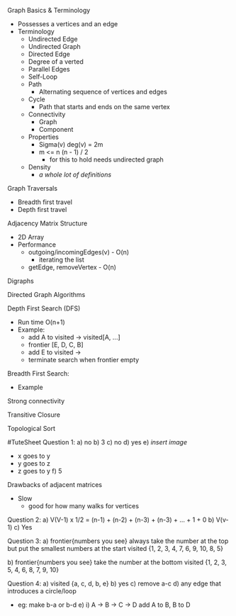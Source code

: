 Graph Basics & Terminology
- Possesses a vertices and an edge
- Terminology
	- Undirected Edge
	- Undirected Graph
	- Directed Edge
	- Degree of a verted
	- Parallel Edges
	- Self-Loop
	- Path
		- Alternating sequence of vertices and edges
	- Cycle
		- Path that starts and ends on the same vertex
	- Connectivity
		- Graph
		- Component
	- Properties
		- Sigma(v) deg(v) = 2m
		- m <= n (n - 1) / 2
			- for this to hold needs undirected graph
	- Density
		- *a whole lot of definitions*

Graph Traversals
- Breadth first travel
- Depth first travel

Adjacency Matrix Structure
- 2D Array
- Performance
	- outgoing/incomingEdges(v) - O(n)
		- iterating the list
	- getEdge, removeVertex - O(n)

Digraphs

Directed Graph Algorithms

Depth First Search (DFS)
- Run time O(n+1)
- Example:
	- add A to visited -> visited[A, ...]
	- frontier [E, D, C, B]
	- add E to visited ->
	- terminate search when frontier empty

Breadth First Search: 
- Example

Strong connectivity

Transitive Closure

Topological Sort


#TuteSheet 
Question 1:
a) no
b) 3
c) no
d) yes
e) *insert image*
- x goes to y
- y goes to z
- z goes to y
f) 5


Drawbacks of adjacent matrices
- Slow
	- good for how many walks for vertices

Question 2:
a) V(V-1) x 1/2 = (n-1) + (n-2) + (n-3) + (n-3) + ... + 1 + 0
b) V(v-1)
c) Yes

Question 3:
a) 
frontier{numbers you see} always take the number at the top but put the smallest numbers at the start
visited {1, 2, 3, 4, 7, 6, 9, 10, 8, 5}

b)
frontier{numbers you see} take the number at the bottom
visited {1, 2, 3, 5, 4, 6, 8, 7, 9, 10}

Question 4:
a) visited {a, c, d, b, e}
b) yes
c) remove a-c 
d) any edge that introduces a circle/loop
- eg: make b-a or b-d
e)
i) A -> B -> C -> D
	add A to B, B to D
